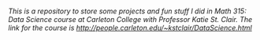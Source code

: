 ###### This is a repository to store some projects and fun stuff I did in Math 315: Data Science course at Carleton College with Professor Katie St. Clair. The link for the course is http://people.carleton.edu/~kstclair/DataScience.html
